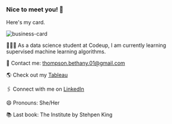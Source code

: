 ### Nice to meet you! 👋  

Here's my card.

![business-card](https://i.pinimg.com/originals/14/6c/8d/146c8d61749a8354cce9eb5345279cee.gif)   
  
👩🏼‍💻 As a data science student at Codeup, I am currently learning supervised machine learning algorithms.  

📨 Contact me: thompson.bethany.01@gmail.com  

🌎 Check out my [Tableau](https://public.tableau.com/profile/thompson.bethany.01#!/)  

🖇 Connect with me on [LinkedIn](https://www.linkedin.com/in/bethany-thompson-068009142/)

😄 Pronouns: She/Her  

📚 Last book: The Institute by Stehpen King
